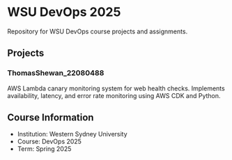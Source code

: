 # WSU DevOps 2025

Repository for WSU DevOps course projects and assignments.

## Projects

### ThomasShewan_22080488

AWS Lambda canary monitoring system for web health checks. Implements availability, latency, and error rate monitoring using AWS CDK and Python.

## Course Information

- Institution: Western Sydney University
- Course: DevOps 2025
- Term: Spring 2025
